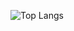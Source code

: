 ![Top Langs](https://github-readme-stats.vercel.app/api/top-langs/?username=mvrck21&theme=buefy&size_weight=0.5&count_weight=0.5&langs_count=10&show_icons=true&hide=html,css)
